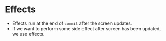 # Effects

- Effects run at the end of `commit` after the screen updates.
- If we want to perform some side effect after screen has been updated, we use effects.
